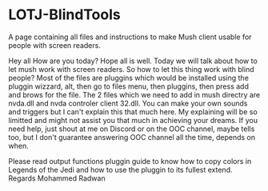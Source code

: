 # LOTJ-BlindTools
A page containing all files and instructions to make Mush client usable for people with screen readers.

Hey all
How are you today?
Hope all is well.
Today we will talk about how to let mush work with screen readers.
So how to let this thing work with blind people?
Most of the files are pluggins which would be installed using the pluggin wizzard, alt, then go to files menu, then pluggins, then press add  and brows for the file.
The 2 files which we need to add in mush directry are nvda.dll and nvda controler client 32.dll.
You can make your own sounds and triggers but I can't explain this that much here.
My explaining will be so limitted and might not assist you that much in  achieving your dreams.
If you need help, just shout at me on Discord or on the OOC channel, maybe tells too, but I don't guarantee  answering OOC channel all the time, depends on when.

Please read output functions pluggin guide to know how to copy colors in Legends of the Jedi and how to use the pluggin to its fullest extend.
Regards
  Mohammed Radwan
